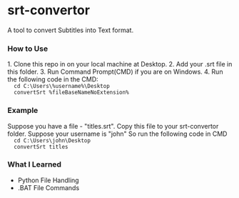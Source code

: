 # srt-convertor
A tool to convert Subtitles into Text format.

<h3>How to Use</h3>
1. Clone this repo in on your local machine at Desktop.
2. Add your .srt file in this folder.
3. Run Command Prompt(CMD) if you are on Windows.
4. Run the following code in the CMD:
<code>
  cd C:\Users\%username%\Desktop
  convertSrt %fileBaseNameNoExtension%
</code>

<h3>Example</h3>
Suppose you have a file - "titles.srt".
Copy this file to your srt-convertor folder.
Suppose your username is "john"
So run the following code in CMD
<code>
  cd C:\Users\john\Desktop
  convertSrt titles
</code>

<h3>What I Learned</h3>
<ul>
  <li>Python File Handling</li>
  <li>.BAT File Commands</li>
</ul>
